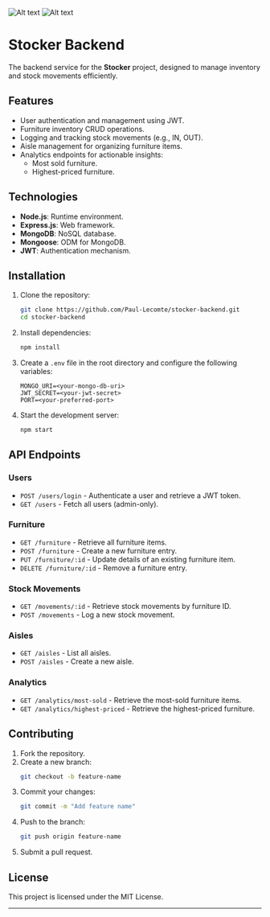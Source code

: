 ![Alt text](assets/stocker_logo.svg) ![Alt text](assets/stocker_name.svg)
# Stocker Backend

The backend service for the **Stocker** project, designed to manage inventory and stock movements efficiently.

## Features

- User authentication and management using JWT.
- Furniture inventory CRUD operations.
- Logging and tracking stock movements (e.g., IN, OUT).
- Aisle management for organizing furniture items.
- Analytics endpoints for actionable insights:
   - Most sold furniture.
   - Highest-priced furniture.

## Technologies

- **Node.js**: Runtime environment.
- **Express.js**: Web framework.
- **MongoDB**: NoSQL database.
- **Mongoose**: ODM for MongoDB.
- **JWT**: Authentication mechanism.

## Installation

1. Clone the repository:
   ```bash
   git clone https://github.com/Paul-Lecomte/stocker-backend.git
   cd stocker-backend
   ```

2. Install dependencies:
   ```bash
   npm install
   ```

3. Create a `.env` file in the root directory and configure the following variables:
   ```env
   MONGO_URI=<your-mongo-db-uri>
   JWT_SECRET=<your-jwt-secret>
   PORT=<your-preferred-port>
   ```

4. Start the development server:
   ```bash
   npm start
   ```

## API Endpoints

### Users
- `POST /users/login` - Authenticate a user and retrieve a JWT token.
- `GET /users` - Fetch all users (admin-only).

### Furniture
- `GET /furniture` - Retrieve all furniture items.
- `POST /furniture` - Create a new furniture entry.
- `PUT /furniture/:id` - Update details of an existing furniture item.
- `DELETE /furniture/:id` - Remove a furniture entry.

### Stock Movements
- `GET /movements/:id` - Retrieve stock movements by furniture ID.
- `POST /movements` - Log a new stock movement.

### Aisles
- `GET /aisles` - List all aisles.
- `POST /aisles` - Create a new aisle.

### Analytics
- `GET /analytics/most-sold` - Retrieve the most-sold furniture items.
- `GET /analytics/highest-priced` - Retrieve the highest-priced furniture.

## Contributing

1. Fork the repository.
2. Create a new branch:
   ```bash
   git checkout -b feature-name
   ```
3. Commit your changes:
   ```bash
   git commit -m "Add feature name"
   ```
4. Push to the branch:
   ```bash
   git push origin feature-name
   ```
5. Submit a pull request.

## License

This project is licensed under the MIT License.

---